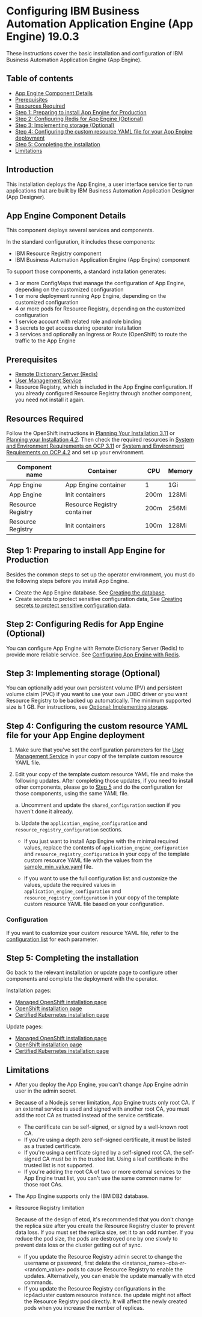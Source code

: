 # Configuring IBM Business Automation Application Engine (App Engine) 19.0.3 

These instructions cover the basic installation and configuration of IBM Business Automation Application Engine (App Engine).

## Table of contents
- [App Engine Component Details](#App-engine-component-details)
- [Prerequisites](#Prerequisites)
- [Resources Required](#Resources-required)
- [Step 1: Preparing to install App Engine for Production](#Step-1-preparing-to-install-app-engine-for-production)
- [Step 2: Configuring Redis for App Engine (Optional)](#Step-2-configuring-redis-for-app-Engine-optional)
- [Step 3: Implementing storage (Optional)](#Step-3-implementing-storage-optional)
- [Step 4: Configuring the custom resource YAML file for your App Engine deployment](#Step-4-configuring-the-custom-resource-YAML-file-for-your-app-engine-deployment)
- [Step 5: Completing the installation](#Step-5-completing-the-installation)
- [Limitations](#Limitations)

## Introduction

This installation deploys the App Engine, a user interface service tier to run applications that are built by IBM Business Automation Application Designer (App Designer). 

## App Engine Component Details

This component deploys several services and components.

In the standard configuration, it includes these components:

* IBM Resource Registry component
* IBM Business Automation Application Engine (App Engine) component

To support those components, a standard installation generates:

  * 3 or more ConfigMaps that manage the configuration of App Engine, depending on the customized configuration
  * 1 or more deployment running App Engine, depending on the customized configuration
  * 4 or more pods for Resource Registry, depending on the customized configuration
  * 1 service account with related role and role binding
  * 3 secrets to get access during operator installation
  * 3 services and optionally an Ingress or Route (OpenShift) to route the traffic to the App Engine

## Prerequisites

  * [Remote Dictionary Server (Redis)](http://download.redis.io/releases/)
  * [User Management Service](../UMS/README_config.md)
  * Resource Registry, which is included in the App Engine configuration. If you already configured Resource Registry through another component, you need not install it again. 

## Resources Required

Follow the OpenShift instructions in [Planning Your Installation 3.11](https://docs.openshift.com/container-platform/3.11/install/index.html#single-master-single-box) or [Planning your Installation 4.2](https://docs.openshift.com/container-platform/4.2/welcome/index.html). Then check the required resources in [System and Environment Requirements on OCP 3.11](https://docs.openshift.com/container-platform/3.11/install/prerequisites.html) or [System and Environment Requirements on OCP 4.2](https://docs.openshift.com/container-platform/4.2/architecture/architecture.html) and set up your environment.

| Component name | Container | CPU | Memory |
| --- | --- | --- | --- |
| App Engine | App Engine container | 1 | 1Gi |
| App Engine | Init containers | 200m | 128Mi |
| Resource Registry | Resource Registry container | 200m | 256Mi |
| Resource Registry | Init containers | 100m | 128Mi |


## Step 1: Preparing to install App Engine for Production

Besides the common steps to set up the operator environment, you must do the following steps before you install App Engine.

* Create the App Engine database. See [Creating the database](https://www.ibm.com/support/knowledgecenter/SSYHZ8_19.0.x/com.ibm.dba.install/op_topics/tsk_aeprep_db.html).
* Create secrets to protect sensitive configuration data, See [Creating secrets to protect sensitive configuration data](https://www.ibm.com/support/knowledgecenter/SSYHZ8_19.0.x/com.ibm.dba.install/op_topics/tsk_aeprep_data.html). 

## Step 2: Configuring Redis for App Engine (Optional)

You can configure App Engine with Remote Dictionary Server (Redis) to provide more reliable service. See [Configuring App Engine with Redis](https://www.ibm.com/support/knowledgecenter/SSYHZ8_19.0.x/com.ibm.dba.install/op_topics/tsk_aeprep_redis.html).
 
## Step 3: Implementing storage (Optional)

You can optionally add your own persistent volume (PV) and persistent volume claim (PVC) if you want to use your own JDBC driver or you want Resource Registry to be backed up automatically. The minimum supported size is 1 GB. For instructions, see [Optional: Implementing storage](https://www.ibm.com/support/knowledgecenter/SSYHZ8_19.0.x/com.ibm.dba.install/op_topics/tsk_aeprep_storage.html).


## Step 4: Configuring the custom resource YAML file for your App Engine deployment

1. Make sure that you've set the configuration parameters for the [User Management Service](../UMS/README_config.md) in your copy of the template custom resource YAML file. 

2. Edit your copy of the template custom resource YAML file and make the following updates. After completing those updates, if you need to install other components, please go to [Step 5](README_config.md#step-5-completing-the-installation) and do the configuration for those components, using the same YAML file.  

   a. Uncomment and update the `shared_configuration` section if you haven't done it already.
   
   b. Update the `application_engine_configuration` and `resource_registry_configuration` sections.
     * If you just want to install App Engine with the minimal required values, replace the contents of `application_engine_configuration` and `resource_registry_configuration` in your copy of the template custom resource YAML file with the values from the [sample_min_value.yaml](configuration/sample_min_value.yaml) file.

    * If you want to use the full configuration list and customize the values, update the required values in `application_engine_configuration` and `resource_registry_configuration` in your copy of the template custom resource YAML file based on your configuration.
   
### Configuration
If you want to customize your custom resource YAML file, refer to the [configuration list](https://www.ibm.com/support/knowledgecenter/SSYHZ8_19.0.x/com.ibm.dba.ref/k8s_topics/ref_ae_params.html) for each parameter.

## Step 5: Completing the installation

Go back to the relevant installation or update page to configure other components and complete the deployment with the operator.

Installation pages:
   - [Managed OpenShift installation page](../platform/roks/install.md)
   - [OpenShift installation page](../platform/ocp/install.md)
   - [Certified Kubernetes installation page](../platform/k8s/install.md)

Update pages:
   - [Managed OpenShift installation page](../platform/roks/update.md)
   - [OpenShift installation page](../platform/ocp/update.md)
   - [Certified Kubernetes installation page](../platform/k8s/update.md)

## Limitations

* After you deploy the App Engine, you can't change App Engine admin user in the admin secret. 

* Because of a Node.js server limitation, App Engine trusts only root CA. If an external service is used and signed with another root CA, you must add the root CA as trusted instead of the service certificate.

  * The certificate can be self-signed, or signed by a well-known root CA.
  * If you're using a depth zero self-signed certificate, it must be listed as a trusted certificate.
  * If you're using a certificate signed by a self-signed root CA, the self-signed CA must be in the trusted list. Using a leaf certificate in the trusted list is not supported.
  * If you're adding the root CA of two or more external services to the App Engine trust list, you can't use the same common name for those root CAs.

* The App Engine supports only the IBM DB2 database.

* Resource Registry limitation

  Because of the design of etcd, it's recommended that you don't change the replica size after you create the Resource Registry cluster to prevent data loss. If you must set the replica size, set it to an odd number. If you reduce the pod size, the pods are destroyed one by one slowly to prevent data loss or the cluster getting out of sync.
  * If you update the Resource Registry admin secret to change the username or password, first delete the <instance_name>-dba-rr-<random_value> pods to cause Resource Registry to enable the updates. Alternatively, you can enable the update manually with etcd commands.
  * If you update the Resource Registry configurations in the icp4acluster custom resource instance. the update might not affect the Resource Registry pod directly. It will affect the newly created pods when you increase the number of replicas.
